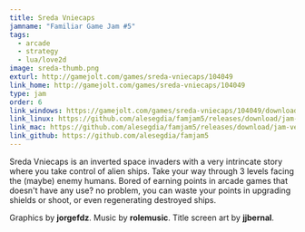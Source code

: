 ```yaml
---
title: Sreda Vniecaps
jamname: "Familiar Game Jam #5"
tags:
  - arcade
  - strategy
  - lua/love2d
image: sreda-thumb.png
exturl: http://gamejolt.com/games/sreda-vniecaps/104049
link_home: http://gamejolt.com/games/sreda-vniecaps/104049
type: jam
order: 6
link_windows: https://gamejolt.com/games/sreda-vniecaps/104049/download/build/263474
link_linux: https://github.com/alesegdia/famjam5/releases/download/jam-version/SredaVniecaps.love
link_mac: https://github.com/alesegdia/famjam5/releases/download/jam-version/SredaVniecaps.love
link_github: https://github.com/alesegdia/famjam5
---
```


Sreda Vniecaps is an inverted space invaders with a very intrincate story where you take control of
alien ships. Take your way through 3 levels facing the (maybe) enemy humans. Bored of earning
points in arcade games that doesn't have any use? no problem, you can waste your points in upgrading
shields or shoot, or even regenerating destroyed ships.

Graphics by **jorgefdz**. Music by **rolemusic**. Title screen art by **jjbernal**.
